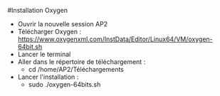 #Installation Oxygen


- Ouvrir la nouvelle session AP2
- Télécharger Oxygen : <https://www.oxygenxml.com/InstData/Editor/Linux64/VM/oxygen-64bit.sh>
- Lancer le terminal
- Aller dans le répertoire de téléchargement :
	- cd  /home/AP2/Téléchargements
- Lancer l'installation : 
	- sudo ./oxygen-64bits.sh